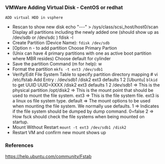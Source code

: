 ### VMWare Adding Virtual Disk - CentOS or redhat 
	ADD virtual HDD in vsphere
   

- Rescan to show new disk echo "---" > /sys/class/scsi_host/host0/scan
 Display all partitions including the newly added one (should show up as /dev/sdb or /dev/sdc ) fdisk -l
-	Create Partition (Device Name): 	`fdisk /dev/sdb`
-	 [Option n - to add partition Choose Primary Partion 
-	 (Unix can have 4 primary partitions with one as active boot partition where MBR resides)
     Choose default for cylinder
-	Save the partition Command (m for help): w
-	Format the partition 
     `mkfs -t ext3 /dev/sdb1`
-	Verify/Edit File System Table to specify partition directory mapping # vi /etc/fstab
      Add Entry : /dev/sdb1 /disk2 ext3 defaults 1 2
     [Ubuntu]  `blkid` to get UUID
               UUID=XXXX  /disk2 ext3 defaults 1 2
      /dev/sdb1 => This is the physical partition 
      /opt/disk2 => This is the mount point that should be used to mount the file system. ext3 => This is the file system file. ext3 is a linux os file system type. default => The mount options to be used when mounting the file system. We normally use defaults. 1 => Indicates if the file system should be dumped by dump command. 0=false 2 => How fsck should check the file systems when being mounted on startup.
-	Mount Without Restart 
        `mount -t ext3 /dev/sdb1 /disk2`
-	Restart VM and confirm new mount shows up


### References
https://help.ubuntu.com/community/Fstab
